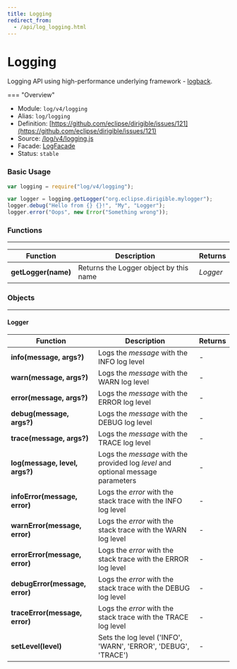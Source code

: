 ```yaml
---
title: Logging
redirect_from:
  - /api/log_logging.html
---
```


Logging
===

Logging API using high-performance underlying framework - [logback](https://logback.qos.ch/).

=== "Overview"
- Module: `log/v4/logging`
- Alias: `log/logging`
- Definition: [https://github.com/eclipse/dirigible/issues/121](https://github.com/eclipse/dirigible/issues/121)
- Source: [/log/v4/logging.js](https://github.com/dirigiblelabs/api-log/blob/master/log/v4/logging.js)
- Facade: [LogFacade](https://github.com/eclipse/dirigible/blob/master/api/api-facade/api-log/src/main/java/org/eclipse/dirigible/api/v3/log/LogFacade.java)
- Status: `stable`


### Basic Usage

```javascript
var logging = require("log/v4/logging");

var logger = logging.getLogger("org.eclipse.dirigible.mylogger");
logger.debug("Hello from {} {}!", "My", "Logger");
logger.error("Oops", new Error("Something wrong"));
```


### Functions

---

Function     | Description | Returns
------------ | ----------- | --------
**getLogger(name)**   | Returns the Logger object by this name | *Logger*


### Objects

---


#### Logger


Function     | Description | Returns
------------ | ----------- | --------
**info(message, args?)**   | Logs the *message* with the INFO log level | -
**warn(message, args?)**   | Logs the *message* with the WARN log level | -
**error(message, args?)**   | Logs the *message* with the ERROR log level | -
**debug(message, args?)**   | Logs the *message* with the DEBUG log level | -
**trace(message, args?)**   | Logs the *message* with the TRACE log level | -
**log(message, level, args?)**   | Logs the *message* with the provided log *level* and optional message parameters | -
**infoError(message, error)**   | Logs the *error* with the stack trace with the INFO log level | -
**warnError(message, error)**   | Logs the *error* with the stack trace with the WARN log level | -
**errorError(message, error)**   | Logs the *error* with the stack trace with the ERROR log level | -
**debugError(message, error)**   | Logs the *error* with the stack trace with the DEBUG log level | -
**traceError(message, error)**   | Logs the *error* with the stack trace with the TRACE log level | -
**setLevel(level)**   | Sets the log level ('INFO', 'WARN', 'ERROR', 'DEBUG', 'TRACE') | -
